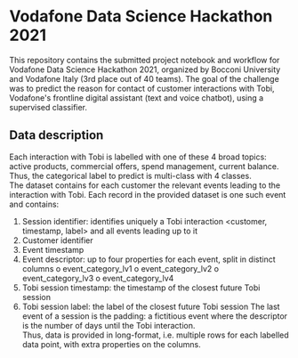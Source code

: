 # Vodafone Data Science Hackathon 2021

This repository contains the submitted project notebook and workflow for Vodafone Data Science Hackathon 2021, organized by Bocconi University and Vodafone Italy (3rd place out of 40 teams). The goal of the challenge was to predict the reason for contact of customer interactions with Tobi, Vodafone's frontline digital assistant (text and voice chatbot), using a supervised classifier.

## Data description

Each interaction with Tobi is labelled with one of these 4 broad topics: active products, commercial offers, spend management, current balance. Thus, the categorical label to predict is multi-class with 4 classes.\
The dataset contains for each customer the relevant events leading to the interaction with Tobi.
Each record in the provided dataset is one such event and contains:
1. Session identifier: identifies uniquely a Tobi interaction <customer, timestamp,
label> and all events leading up to it
2. Customer identifier
3. Event timestamp
4. Event descriptor: up to four properties for each event, split in distinct columns
o event_category_lv1 o event_category_lv2 o event_category_lv3 o event_category_lv4
5. Tobi session timestamp: the timestamp of the closest future Tobi session
6. Tobi session label: the label of the closest future Tobi session
The last event of a session is the padding: a fictitious event where the descriptor is the number of days until the Tobi interaction.\
Thus, data is provided in long-format, i.e. multiple rows for each labelled data point, with extra properties on the columns.
